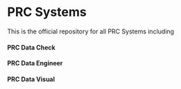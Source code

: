 # PRC Systems

This is the official repository for all PRC Systems including
#### PRC Data Check 
#### PRC Data Engineer
#### PRC Data Visual

